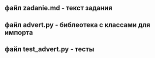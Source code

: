 ## файл zadanie.md - текст задания
## файл advert.py - библеотека с классами для импорта
## файл test_advert.py - тесты
